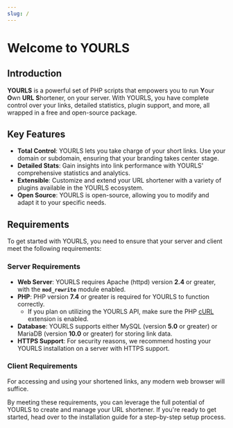 ```yaml
---
slug: /
---
```


# Welcome to YOURLS

## Introduction

**YOURLS** is a powerful set of PHP scripts that empowers you to run **Y**our **O**wn **URL** **S**hortener, on your server.
With YOURLS, you have complete control over your links, detailed statistics, plugin support, and more, all wrapped in a free and open-source package.

## Key Features

- **Total Control**: YOURLS lets you take charge of your short links. Use your domain or subdomain, ensuring that your branding takes center stage.
- **Detailed Stats**: Gain insights into link performance with YOURLS' comprehensive statistics and analytics.
- **Extensible**: Customize and extend your URL shortener with a variety of plugins available in the YOURLS ecosystem.
- **Open Source**: YOURLS is open-source, allowing you to modify and adapt it to your specific needs.

## Requirements

To get started with YOURLS, you need to ensure that your server and client meet the following requirements:

### Server Requirements

- **Web Server**: YOURLS requires Apache (httpd) version **2.4** or greater, with the **`mod_rewrite`** module enabled.
- **PHP**: PHP version **7.4** or greater is required for YOURLS to function correctly.
  - If you plan on utilizing the YOURLS API, make sure the PHP [cURL](https://www.php.net/curl) extension is enabled.
- **Database**: YOURLS supports either MySQL (version **5.0** or greater) or MariaDB (version **10.0** or greater) for storing link data.
- **HTTPS Support**: For security reasons, we recommend hosting your YOURLS installation on a server with HTTPS support.

### Client Requirements

For accessing and using your shortened links, any modern web browser will suffice.

By meeting these requirements, you can leverage the full potential of YOURLS to create and manage your URL shortener. If you're ready to get started, head over to the installation guide for a step-by-step setup process.
